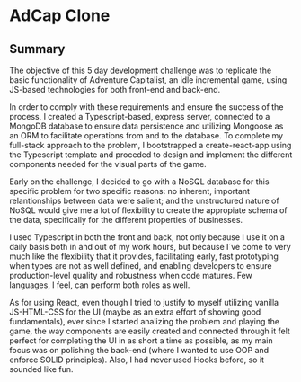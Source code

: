 # AdCap Clone

## Summary
The objective of this 5 day development challenge was to replicate the basic functionality of Adventure Capitalist, an idle incremental game, using JS-based technologies for both front-end and back-end.

In order to comply with these requirements and ensure the success of the process, I created a Typescript-based, express server, connected to a MongoDB database to ensure data persistence and utilizing Mongoose as an ORM to facilitate operations from and to the database. To complete my full-stack approach to the problem, I bootstrapped a create-react-app using the Typescript template and proceded to design and implement the different components needed for the visual parts of the game.

Early on the challenge, I decided to go with a NoSQL database for this specific problem for two specific reasons: no inherent, important relantionships between data were salient; and the unstructured nature of NoSQL would give me a lot of flexibility to create the appropiate schema of the data, specifically for the different properties of businesses.

I used Typescript in both the front and back, not only because I use it on a daily basis both in and out of my work hours, but because I´ve come to very much like the flexibility that it provides, facilitating early, fast prototyping when types are not as well defined, and enabling developers to ensure production-level quality and robustness when code matures. Few languages, I feel, can perform both roles as well.

As for using React, even though I tried to justify to myself utilizing vanilla JS-HTML-CSS for the UI (maybe as an extra effort of showing good fundamentals), ever since I started analizing the problem and playing the game, the way components are easily created and connected through it felt perfect for completing the UI in as short a time as possible, as my main focus was on polishing the back-end (where I wanted to use OOP and enforce SOLID principles). Also, I had never used Hooks before, so it sounded like fun.
